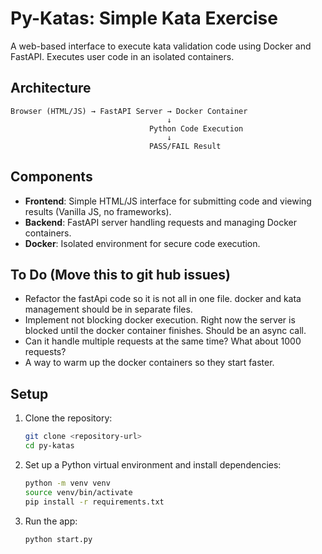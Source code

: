 # Py-Katas: Simple Kata Exercise

A web-based interface to execute kata validation code using Docker and FastAPI. Executes user code in an isolated containers.

## Architecture

```
Browser (HTML/JS) → FastAPI Server → Docker Container
                                   ↓
                               Python Code Execution
                                   ↓
                               PASS/FAIL Result
```

## Components

- **Frontend**: Simple HTML/JS interface for submitting code and viewing results (Vanilla JS, no frameworks).
- **Backend**: FastAPI server handling requests and managing Docker containers.
- **Docker**: Isolated environment for secure code execution.


## To Do (Move this to git hub issues)
- Refactor the fastApi code so it is not all in one file. docker and kata management should be in separate files.
- Implement not blocking docker execution. Right now the server is blocked until the docker container finishes. Should be an async call.
- Can it handle multiple requests at the same time? What about 1000 requests? 
- A way to warm up the docker containers so they start faster.

## Setup

1. Clone the repository:

   ```bash
   git clone <repository-url>
   cd py-katas
   ```

2. Set up a Python virtual environment and install dependencies:

   ```bash
   python -m venv venv
   source venv/bin/activate
   pip install -r requirements.txt
   ```

3. Run the app:

   ```bash
   python start.py
   ```
